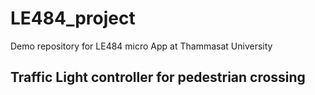 # LE484_project
Demo repository for LE484 micro App at Thammasat University

## Traffic Light controller for pedestrian crossing
